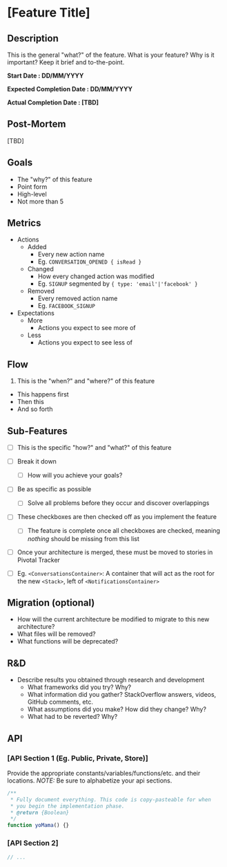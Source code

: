 # [Feature Title]



## Description

This is the general "what?" of the feature. What is your feature? Why is it important? Keep it brief and to-the-point.

**Start Date               : DD/MM/YYYY**

**Expected Completion Date : DD/MM/YYYY**

**Actual Completion Date   : [TBD]**



## Post-Mortem

[TBD]



## Goals

* The "why?" of this feature
* Point form
* High-level
* Not more than 5



## Metrics

* Actions
  * Added
    * Every new action name
    * Eg. `CONVERSATION_OPENED { isRead }`
  * Changed
    * How every changed action was modified
    * Eg. `SIGNUP` segmented by `{ type: 'email'|'facebook' }`
  * Removed
    * Every removed action name
    * Eg. `FACEBOOK_SIGNUP`
* Expectations
  * More
    * Actions you expect to see more of
  * Less
    * Actions you expect to see less of




## Flow

1. This is the "when?" and "where?" of this feature
* This happens first
* Then this
* And so forth




## Sub-Features

* [ ] This is the specific "how?" and "what?" of this feature
* [ ] Break it down
  * [ ] How will you achieve your goals?
* [ ] Be as specific as possible
  * [ ] Solve all problems before they occur and discover overlappings
* [ ] These checkboxes are then checked off as you implement the feature
  * [ ] The feature is complete once all checkboxes are checked, meaning *nothing* should be missing from this list
* [ ] Once your architecture is merged, these must be moved to stories in Pivotal Tracker
* [ ] Eg. `<ConversationsContainer>`: A container that will act as the root for the new `<Stack>`, left of `<NotificationsContainer>`




## Migration (optional)

* How will the current architecture be modified to migrate to this new architecture?
* What files will be removed?
* What functions will be deprecated?




## R&D

* Describe results you obtained through research and development
  * What frameworks did you try? Why?
  * What information did you gather? StackOverflow answers, videos, GitHub comments, etc.
  * What assumptions did you make? How did they change? Why?
  * What had to be reverted? Why?




## API


### [API Section 1 (Eg. Public, Private, Store)]

Provide the appropriate constants/variables/functions/etc. and their locations.
*NOTE:* Be sure to alphabetize your api sections.

```jsx
/**
 * Fully document everything. This code is copy-pasteable for when
 * you begin the implementation phase.
 * @return {Boolean}
 */
function yoMama() {}
```


### [API Section 2]

```jsx
// ...
```